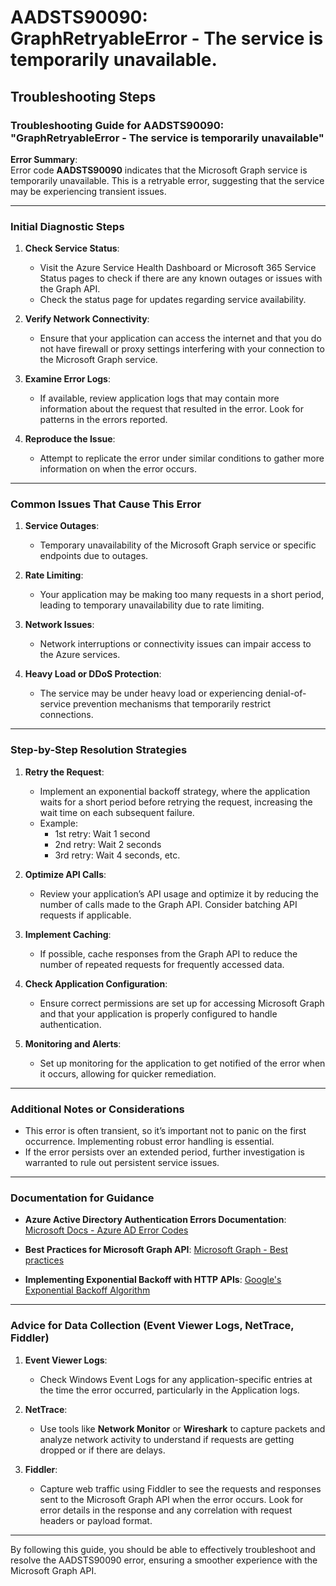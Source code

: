 # AADSTS90090: GraphRetryableError - The service is temporarily unavailable.


## Troubleshooting Steps
### Troubleshooting Guide for AADSTS90090: "GraphRetryableError - The service is temporarily unavailable"

**Error Summary**:  
Error code **AADSTS90090** indicates that the Microsoft Graph service is temporarily unavailable. This is a retryable error, suggesting that the service may be experiencing transient issues. 

---

### Initial Diagnostic Steps

1. **Check Service Status**:
   - Visit the Azure Service Health Dashboard or Microsoft 365 Service Status pages to check if there are any known outages or issues with the Graph API.
   - Check the status page for updates regarding service availability.

2. **Verify Network Connectivity**:
   - Ensure that your application can access the internet and that you do not have firewall or proxy settings interfering with your connection to the Microsoft Graph service.

3. **Examine Error Logs**:
   - If available, review application logs that may contain more information about the request that resulted in the error. Look for patterns in the errors reported.

4. **Reproduce the Issue**:
   - Attempt to replicate the error under similar conditions to gather more information on when the error occurs.

---

### Common Issues That Cause This Error

1. **Service Outages**: 
   - Temporary unavailability of the Microsoft Graph service or specific endpoints due to outages.

2. **Rate Limiting**: 
   - Your application may be making too many requests in a short period, leading to temporary unavailability due to rate limiting.

3. **Network Issues**: 
   - Network interruptions or connectivity issues can impair access to the Azure services.

4. **Heavy Load or DDoS Protection**:
   - The service may be under heavy load or experiencing denial-of-service prevention mechanisms that temporarily restrict connections.

---

### Step-by-Step Resolution Strategies

1. **Retry the Request**:
   - Implement an exponential backoff strategy, where the application waits for a short period before retrying the request, increasing the wait time on each subsequent failure.
   - Example: 
     - 1st retry: Wait 1 second
     - 2nd retry: Wait 2 seconds 
     - 3rd retry: Wait 4 seconds, etc.

2. **Optimize API Calls**:
   - Review your application’s API usage and optimize it by reducing the number of calls made to the Graph API. Consider batching API requests if applicable.

3. **Implement Caching**:
   - If possible, cache responses from the Graph API to reduce the number of repeated requests for frequently accessed data.

4. **Check Application Configuration**:
   - Ensure correct permissions are set up for accessing Microsoft Graph and that your application is properly configured to handle authentication.

5. **Monitoring and Alerts**:
   - Set up monitoring for the application to get notified of the error when it occurs, allowing for quicker remediation.

---

### Additional Notes or Considerations

- This error is often transient, so it’s important not to panic on the first occurrence. Implementing robust error handling is essential.
- If the error persists over an extended period, further investigation is warranted to rule out persistent service issues.

---

### Documentation for Guidance

- **Azure Active Directory Authentication Errors Documentation**:
  [Microsoft Docs - Azure AD Error Codes](https://docs.microsoft.com/en-us/azure/active-directory/develop/reference-aad-error-codes)
  
- **Best Practices for Microsoft Graph API**:
  [Microsoft Graph - Best practices](https://docs.microsoft.com/en-us/graph/best-practices-overview)

- **Implementing Exponential Backoff with HTTP APIs**:
  [Google's Exponential Backoff Algorithm](https://cloud.google.com/storage/docs/exponential-backoff)

---

### Advice for Data Collection (Event Viewer Logs, NetTrace, Fiddler)

1. **Event Viewer Logs**:
   - Check Windows Event Logs for any application-specific entries at the time the error occurred, particularly in the Application logs.

2. **NetTrace**:
   - Use tools like **Network Monitor** or **Wireshark** to capture packets and analyze network activity to understand if requests are getting dropped or if there are delays.

3. **Fiddler**:
   - Capture web traffic using Fiddler to see the requests and responses sent to the Microsoft Graph API when the error occurs. Look for error details in the response and any correlation with request headers or payload format.

---

By following this guide, you should be able to effectively troubleshoot and resolve the AADSTS90090 error, ensuring a smoother experience with the Microsoft Graph API.